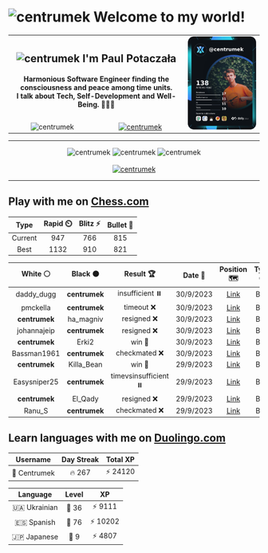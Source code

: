 <h1>
  <img
    src="https://emojis.slackmojis.com/emojis/images/1531849430/4246/blob-sunglasses.gif"
    width="30"
    alt="centrumek"
  />
  Welcome to my world!
</h1>

<table>
  <tbody>
    <tr>
      <td align="center" width="70%" colspan="2">
        <h2>
          <img
            src="https://raw.githubusercontent.com/MartinHeinz/MartinHeinz/master/wave.gif"
            width="30px"
            alt="centrumek"
          />
          I'm Paul Potaczała
        </h2>
        <h4>
          Harmonious Software Engineer finding the consciousness and peace among time units.
          <br/>
          I talk about Tech, Self-Development and Well-Being. 🌿🧘🚀
        </h4>
      </td>
      <td width="30%" rowspan="2">
        <a href="https://app.daily.dev/centrumek">
          <img
            src="./devcard.png"
            alt="centrumek"
          />
        </a>
      </td>
    </tr>
    <tr align="center">
      <td>
        <img
          src="https://komarev.com/ghpvc/?username=centrumek&label=visitors&color=0e75b6&style=flat"
          alt="centrumek"
        >
      </td>
      <td>
        <a href="https://stackoverflow.com/users/14496012/centrumek">
          <img
            src="https://stackoverflow.com/users/flair/14496012.png?theme=dark"
            alt="centrumek"
          >
        </a>
      </td>
    </tr>
  </tbody>
</table>

---
<div align="center">
  <img 
    src="https://github-readme-stats.vercel.app/api?username=centrumek&show_icons=true&count_private=true&theme=dark&hide_border=true&hide=issues,contribs&bg_color=00000000"
    alt="centrumek"
  />
  <img
    src="https://github-readme-stats.vercel.app/api/top-langs/?username=centrumek&layout=compact&hide_border=true&theme=dark&bg_color=00000000&langs_count=6&exclude_repo=air-statistic-app"
    alt="centrumek"
  />
  <img 
    src="https://github-readme-streak-stats.herokuapp.com?user=centrumek&theme=dark&hide_border=true&background=FFFFFF00"
    alt="centrumek"
  />
  <br/>
  <br/>
  <a href="https://www.buymeacoffee.com/centrumek">
    <img
      src="https://cdn.buymeacoffee.com/buttons/v2/default-orange.png"
      height="50"
      width="210"
      alt="centrumek"
    />
  </a>
</div>

---

## Play with me on [Chess.com](https://www.chess.com/member/centrumek)

<div align="center">
<!--START_SECTION:chessStats-->
<!-- Automatically generated with https://github.com/Balastrong/chess-stats-action -->

| Type | Rapid ⏲️ | Blitz ⚡ | Bullet 🔫 |
|:---:|:---:|:---:|:---:|
| Current | 947 | 766 | 815 |
| Best | 1132 | 910 | 821 |

| White ⚪ | Black ⚫ | Result 🏆 | Date 📅 | Position 🗺️ | Type 🕕 |
|:---:|:---:|:---:|:---:|:---:|:---:|
| daddy_dugg | **centrumek** | insufficient ⏸️ | 30/9/2023 | <a href="http://www.ee.unb.ca/cgi-bin/tervo/fen.pl?select=8/4k3/8/5K2/8/8/8/8 b - -">Link</a> | Blitz |
| pmckella | **centrumek** | timeout ❌ | 30/9/2023 | <a href="http://www.ee.unb.ca/cgi-bin/tervo/fen.pl?select=r7/8/8/8/2KP2R1/2PR4/3k4/8 b - -">Link</a> | Blitz |
| **centrumek** | ha_magniv | resigned ❌ | 30/9/2023 | <a href="http://www.ee.unb.ca/cgi-bin/tervo/fen.pl?select=2k5/1pp4p/p3R1p1/8/6r1/8/5R1P/3r3K w - -">Link</a> | Blitz |
| johannajeip | **centrumek** | resigned ❌ | 30/9/2023 | <a href="http://www.ee.unb.ca/cgi-bin/tervo/fen.pl?select=6Q1/pp6/5P2/8/1k2N2P/1P6/6PK/8 b - -">Link</a> | Blitz |
| **centrumek** | Erki2 | win 🥇 | 30/9/2023 | <a href="http://www.ee.unb.ca/cgi-bin/tervo/fen.pl?select=5r1k/1p4Q1/3p1P2/p1p1p3/P7/BP4P1/2P5/2K5 b - -">Link</a> | Blitz |
| Bassman1961 | **centrumek** | checkmated ❌ | 30/9/2023 | <a href="http://www.ee.unb.ca/cgi-bin/tervo/fen.pl?select=7r/1rpb1p2/p1p1k2p/2B1P1p1/2PN2nP/8/P1P3P1/2KRR3 b - -">Link</a> | Blitz |
| **centrumek** | Killa_Bean | win 🥇 | 29/9/2023 | <a href="http://www.ee.unb.ca/cgi-bin/tervo/fen.pl?select=6r1/1Q2R2p/pk3B1r/8/1Pq5/P7/2P2P1P/3R3K b - -">Link</a> | Blitz |
| Easysniper25 | **centrumek** | timevsinsufficient ⏸️ | 29/9/2023 | <a href="http://www.ee.unb.ca/cgi-bin/tervo/fen.pl?select=3Q4/8/8/3N1K2/3k4/8/8/8 w - -">Link</a> | Blitz |
| **centrumek** | El_Qady | resigned ❌ | 29/9/2023 | <a href="http://www.ee.unb.ca/cgi-bin/tervo/fen.pl?select=r7/3nk1pp/4pp2/p2p4/3P3N/4P3/4KPPP/2r5 w - -">Link</a> | Blitz |
| Ranu_S | **centrumek** | checkmated ❌ | 29/9/2023 | <a href="http://www.ee.unb.ca/cgi-bin/tervo/fen.pl?select=r5nk/3R3Q/p5p1/2P2p2/4pq2/1PP5/2n2PPP/5RK1 b - -">Link</a> | Blitz |

<!--END_SECTION:chessStats-->
</div>

## Learn languages with me on [Duolingo.com](https://www.duolingo.com/profile/Centrumek)

<div align="center">
<!--START_SECTION:duolingoStats-->
<!-- Automatically generated with https://github.com/centrumek/duolingo-readme-stats-->

| Username | Day Streak | Total XP |
|:---:|:---:|:---:|
| 👤 Centrumek | 🔥 267 | ⚡ 24120 |

| Language | Level | XP |
|:---:|:---:|:---:|
| 🇺🇦 Ukrainian | 👑 36 | ⚡ 9111 |
| 🇪🇸 Spanish | 👑 76 | ⚡ 10202 |
| 🇯🇵 Japanese | 👑 9 | ⚡ 4807 |

<!--END_SECTION:duolingoStats-->
</div>
<!--
**centrumek/centrumek** is a ✨ _special_ ✨ repository because its `README.md` (this file) appears on your GitHub profile.

Here are some ideas to get you started:

- 🔭 I’m currently working on ...
- 🌱 I’m currently learning ...
- 👯 I’m looking to collaborate on ...
- 🤔 I’m looking for help with ...
- 💬 Ask me about ...
- 📫 How to reach me: ...
- 😄 Pronouns: ...
- ⚡ Fun fact: ...
-->
